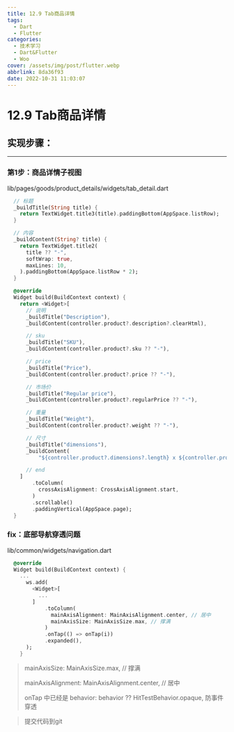 ```yaml
---
title: 12.9 Tab商品详情
tags:
  - Dart
  - Flutter
categories:
  - 技术学习
  - Dart&Flutter
  - Woo
cover: /assets/img/post/flutter.webp
abbrlink: 8da36f93
date: 2022-10-31 11:03:07
---
```


# 12.9 Tab商品详情

## 实现步骤：

***

### 第1步：商品详情子视图

lib/pages/goods/product\_details/widgets/tab\_detail.dart

```dart
  // 标题
  _buildTitle(String title) {
    return TextWidget.title3(title).paddingBottom(AppSpace.listRow);
  }
```

```dart
  // 内容
  _buildContent(String? title) {
    return TextWidget.title2(
      title ?? "-",
      softWrap: true,
      maxLines: 10,
    ).paddingBottom(AppSpace.listRow * 2);
  }
```

```dart
  @override
  Widget build(BuildContext context) {
    return <Widget>[
      // 说明
      _buildTitle("Description"),
      _buildContent(controller.product?.description?.clearHtml),

      // sku
      _buildTitle("SKU"),
      _buildContent(controller.product?.sku ?? "-"),

      // price
      _buildTitle("Price"),
      _buildContent(controller.product?.price ?? "-"),

      // 市场价
      _buildTitle("Regular price"),
      _buildContent(controller.product?.regularPrice ?? "-"),

      // 重量
      _buildTitle("Weight"),
      _buildContent(controller.product?.weight ?? "-"),

      // 尺寸
      _buildTitle("dimensions"),
      _buildContent(
          "${controller.product?.dimensions?.length} x ${controller.product?.dimensions?.width} x ${controller.product?.dimensions?.height}"),

      // end
    ]
        .toColumn(
          crossAxisAlignment: CrossAxisAlignment.start,
        )
        .scrollable()
        .paddingVertical(AppSpace.page);
  }
```

### fix：底部导航穿透问题

lib/common/widgets/navigation.dart

```dart
  @override
  Widget build(BuildContext context) {
    ...
      ws.add(
        <Widget>[
          ...
        ]
            .toColumn(
              mainAxisAlignment: MainAxisAlignment.center, // 居中
              mainAxisSize: MainAxisSize.max, // 撑满
            )
            .onTap(() => onTap(i))
            .expanded(),
      );
    }
```

> mainAxisSize: MainAxisSize.max, // 撑满
>
> mainAxisAlignment: MainAxisAlignment.center, // 居中
>
> onTap 中已经是 behavior: behavior ?? HitTestBehavior.opaque, 防事件穿透

> 提交代码到git

